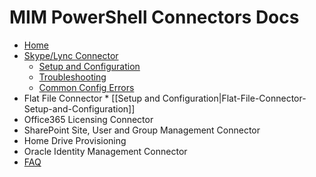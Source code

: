 # MIM PowerShell Connectors Docs
* [Home][Home]
* [Skype/Lync Connector][LyncConnector]
	* [Setup and Configuration][LyncConnectorConfiguration]
	* [Troubleshooting][LyncConnectorTroubleshooting]
	* [Common Config Errors][LyncConnectorCommonConfigurationErrors]
* Flat File Connector
       * [[Setup and Configuration|Flat-File-Connector-Setup-and-Configuration]]
* Office365 Licensing Connector
* SharePoint Site, User and Group Management Connector
* Home Drive Provisioning
* Oracle Identity Management Connector
* [FAQ][FAQ]

[Home]: https://github.com/Microsoft/MIMPowerShellConnectors/wiki
[LyncConnector]: https://github.com/Microsoft/MIMPowerShellConnectors/wiki/Lync-Connector
[LyncConnectorConfiguration]: https://github.com/Microsoft/MIMPowerShellConnectors/wiki/Lync-Connector-Configuration
[LyncConnectorTroubleshooting]: https://github.com/Microsoft/MIMPowerShellConnectors/wiki/Lync-Connector-Troubleshooting
[LyncConnectorCommonConfigurationErrors]: https://github.com/Microsoft/MIMPowerShellConnectors/wiki/Lync-Connector-Common-Config-Errors
[FAQ]: https://github.com/Microsoft/MIMPowerShellConnectors/wiki/FAQ